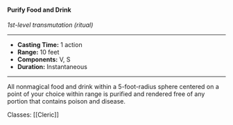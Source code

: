 #### Purify Food and Drink
*1st-level transmutation (ritual)*
___
- **Casting Time:** 1 action
- **Range:** 10 feet
- **Components:** V, S
- **Duration:** Instantaneous
---
All nonmagical food and drink within a 5-foot-radius sphere centered on a point of your choice within range is purified and rendered free of any portion that contains poison and disease.

Classes: [[Cleric]]